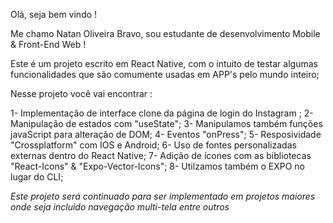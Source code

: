 Olá, seja bem vindo !

Me chamo Natan Oliveira Bravo, sou estudante de desenvolvimento Mobile & Front-End Web !

Este é um projeto escrito em React Native, com o intuito de testar algumas funcionalidades que são comumente usadas em APP's pelo mundo inteiro;

Nesse projeto você vai encontrar : 

1- Implementação de interface clone da página de login do Instagram ;
2- Manipulação de estados com "useState";
3- Manipulamos também funções javaScript para alteração de DOM;
4- Eventos "onPress";
5- Resposividade "Crossplatform" com IOS e Android;
6- Uso de fontes personalizadas externas dentro do React Native;
7- Adição de ícones com as bibliotecas "React-Icons" & "Expo-Vector-Icons";
8- Utilzamos também o EXPO no lugar do CLI;

*Este projeto será continuado para ser implementado em projetos maiores onde seja incluido navegação multi-tela entre outros*